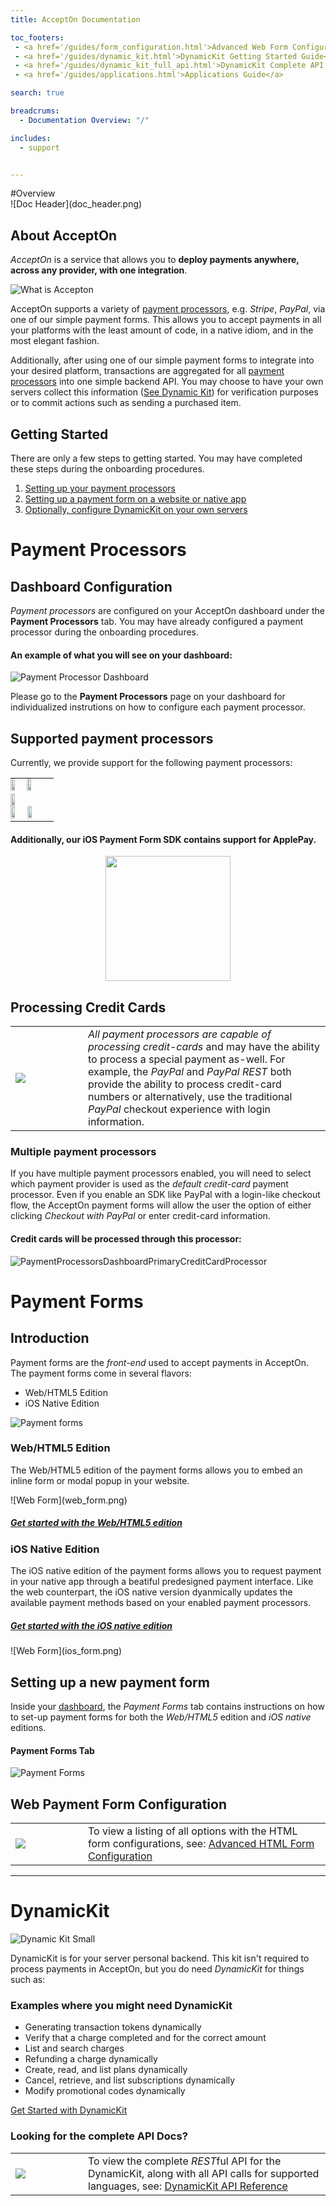 ```yaml
---
title: AcceptOn Documentation

toc_footers:
 - <a href='/guides/form_configuration.html'>Advanced Web Form Configuration</a>
 - <a href='/guides/dynamic_kit.html'>DynamicKit Getting Started Guide</a>
 - <a href='/guides/dynamic_kit_full_api.html'>DynamicKit Complete API Reference</a>
 - <a href='/guides/applications.html'>Applications Guide</a>

search: true

breadcrums:
  - Documentation Overview: "/"

includes:
  - support


---
```


<div class='hidden-attr'></div>
#Overview

<div class='full-banner-attr'></div>
![Doc Header](doc_header.png)

## About AcceptOn

*AcceptOn* is a service that allows you to **deploy payments anywhere, across any provider, with one integration**.

![What is Accepton](./images/what_is_accepton.png)


AcceptOn supports a variety of [payment processors](./#payment-processors), e.g. *Stripe*, *PayPal*, via one of our simple payment forms. This allows you to accept 
payments in all your platforms with the least amount of code, in a native idiom, and in the most elegant fashion.

Additionally, after using one of our simple payment forms to integrate into your desired platform, transactions
are aggregated for all [payment processors](./#payment-processors) into one simple backend API.  You may choose to have your own servers
collect this information ([See Dynamic Kit](./#dynamickit)) for verification purposes or to commit actions such as sending a purchased item.

## Getting Started

There are only a few steps to getting started.  You may have completed these steps during the onboarding procedures.

  1. [Setting up your payment processors](./#payment-processors)
  2. [Setting up a payment form on a website or native app](./#payment-forms)
  3. [Optionally, configure DynamicKit on your own servers](./#dynamickit)

# Payment Processors

## Dashboard Configuration

*Payment processors* are configured on your AcceptOn dashboard under the **Payment Processors** tab. 
You may have already configured a payment processor during the onboarding procedures. 

#### An example of what you will see on your dashboard:

![Payment Processor Dashboard](payment_processors_dashboard.png)

Please go to the **Payment Processors** page on your dashboard for individualized
instrutions on how to configure each payment processor.

## Supported payment processors

Currently, we provide support for the following payment processors:

<table style='width: 80%'>
<tr>
<td style='padding: 0;'>
 <img src='/images/amazon.png' width="32%" />
 <img src='/images/stripe.png' width="32%" />
 <img src='/images/braintree.png' width="32%" />
</td>
</tr>

<tr style='border-bottom-color: rgba(0, 0, 0, 0);'>
<td style='padding: 0;'>
 <img src='/images/paypal.png' width="33%" />
 <img src='/images/authorize_net.png' width="33%" />
</td>
</tr>
</table>

#### Additionally, our iOS Payment Form SDK contains support for ApplePay.
<p style='text-align: center'>
<img src='/images/apple_pay.png' width=200 />
</p>

## Processing Credit Cards
<table>
<tr style='border-bottom-color: rgba(0, 0, 0, 0);'>
<td style='width: 100px'>
<img src='./images/credit_cards.png' />
</td>

<td>
<em>All payment processors are capable of processing credit-cards</em> and may have the ability
to process a special payment as-well.  For example, the <em>PayPal</em> and <em>PayPal
REST</em> both provide the ability to process credit-card numbers or alternatively, use the
traditional <em>PayPal</em> checkout experience with login information.

</td>
</tr>
</table>

### Multiple payment processors

If you have multiple payment processors enabled, you will need to select which payment
provider is used as the *default credit-card* payment processor. Even if you enable an
SDK like PayPal with a login-like checkout flow, the AcceptOn payment forms will allow
the user the option of either clicking *Checkout with PayPal* or enter credit-card
information.

#### Credit cards will be processed through this processor:

![PaymentProcessorsDashboardPrimaryCreditCardProcessor](payment_processors_dashboard_primary_credit_card_processor.png)

# Payment Forms

## Introduction

Payment forms are the *front-end* used to accept payments in AcceptOn. The payment forms come in several flavors:

  * Web/HTML5 Edition
  * iOS Native Edition


![Payment forms](payment_forms_platforms.png)

### Web/HTML5 Edition
The Web/HTML5 edition of the payment forms allows you to embed an inline form or modal popup in your website.

<div class='full-width-attr'></div>
![Web Form](web_form.png)

##### [Get started with the Web/HTML5 edition](./#setting-up-a-new-payment-form)

### iOS Native Edition
The iOS native edition of the payment forms allows you to request payment in your native app through a beatiful
predesigned payment interface. Like the web counterpart, the iOS native version dyanmically updates the available
payment methods based on your enabled payment processors. 

##### [Get started with the iOS native edition]()

<div class='full-width-attr'></div>
![Web Form](ios_form.png)

## Setting up a new payment form

Inside your [dashboard](https://accepton.com/admin/dashboard), the *Payment Forms* tab contains instructions on how to set-up payment forms
for both the *Web/HTML5* edition and *iOS native* editions.

#### Payment Forms Tab
![Payment Forms](payment_forms.png)

## Web Payment Form Configuration
<table>
<tr style='border-bottom-color: rgba(0, 0, 0, 0);'>
<td style='width: 100px;'>
<img src='/images/settings.png' />
</td>

<td>
To view a listing of all options with the HTML form configurations, see:
<a href='./guides/form_configuration.html' class='btn'>Advanced HTML Form Configuration</a>
</td>
</tr>
</table>

<hr />

<h1 id='dynamickit' class='hidden'>DynamicKit</h1>

![Dynamic Kit Small](dynamic_kit_small.png)

DynamicKit is for your server personal backend.  This kit isn't required to process payments in AcceptOn, but you do need *DynamicKit* for things such as:

### Examples where you might need DynamicKit
  - Generating transaction tokens dynamically
  - Verify that a charge completed and for the correct amount
  - List and search charges
  - Refunding a charge dynamically
  - Create, read, and list plans dynamically
  - Cancel, retrieve, and list subscriptions dynamically
  - Modify promotional codes dynamically


<a href='./guides/dynamic_kit.html' class='btn btn-tall'><i class='dynamic-kit-icon'></i>Get Started with DynamicKit</a>

### Looking for the complete API Docs?

<table>
<tr style='border-bottom-color: rgba(0, 0, 0, 0);'>
<td style='width: 100px;'>
<img src='/images/docs.png' />
</td>

<td>
To view the complete <em>REST</em>ful API for the DynamicKit, along with all API calls for supported languages, see:
<a href='./guides/dynamic_kit_full_api.html' class='btn'><i class='api-icon'></i>DynamicKit API Reference</a>
</td>
</tr>
</table>

